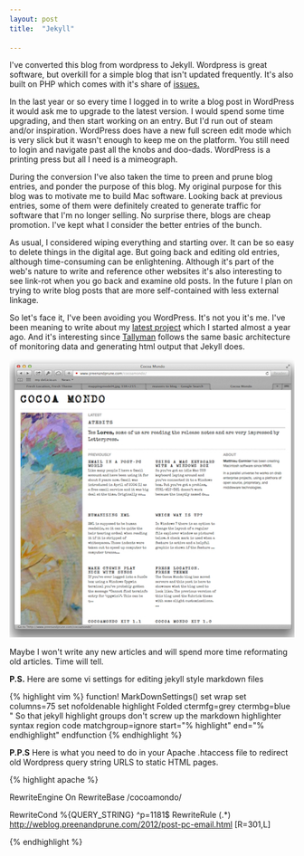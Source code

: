 ```yaml
---
layout: post
title:  "Jekyll"

---
```


I've converted this blog from wordpress to Jekyll. Wordpress is great software, but overkill for a simple blog that isn't updated frequently.  It's also built on PHP which comes with it's share of [issues.][PHPdesign]

In the last year or so every time I logged in to write a blog post in WordPress it would ask me to upgrade to the latest version. I would spend some time upgrading, and then start working on an entry. But I'd run out of steam and/or inspiration. WordPress does have a new full screen edit mode which is very slick but it wasn't enough to keep me on the platform. You still need to login and navigate past all the knobs and doo-dads. WordPress is a printing press but all I need is a mimeograph.

During the conversion I've also taken the time to preen and prune blog entries, and ponder the purpose of this blog. My original purpose for this blog was to motivate me to build Mac software. Looking back at previous entries, some of them were definitely created to generate traffic for software that I'm no longer selling. No surprise there, blogs are cheap promotion. I've kept what I consider the better entries of the bunch. 

As usual, I considered wiping everything and starting over.  It can be so easy to delete things in the digital age. But going back and editing old entries, although time-consuming can be enlightening. Although it's part of the web's nature to write and reference other websites it's also interesting to see link-rot when you go back and examine old posts. In the future I plan on trying to write blog posts that are more self-contained with less external linkage.

So let's face it, I've been avoiding you WordPress.  It's not you it's me.  I've been meaning to write about my [latest project][Tallyman]  which I started almost a year ago. And it's interesting since [Tallyman][Tallyman] follows the same basic architecture of monitoring data and generating html output that Jekyll does. 

<img src="/images/hellyeahdude.jpg" />

Maybe I won't write any new articles and will spend more time reformating old articles. Time will tell.

**P.S.** Here are some vi settings for editing jekyll style markdown files

{% highlight vim %}
function! MarkDownSettings()
  set wrap
  set columns=75
  set nofoldenable
  highlight Folded ctermfg=grey ctermbg=blue
  " So that jekyll highlight groups don't screw up the markdown highlighter
  syntax region code matchgroup=ignore start="% highlight" end="% endhighlight"
endfunction
{% endhighlight %}

**P.P.S** Here is what you need to do in your Apache .htaccess file to redirect old Wordpress query string URLS to static HTML pages.

{% highlight apache %}
<IfModule mod_rewrite.c>

RewriteEngine On
RewriteBase /cocoamondo/

RewriteCond %{QUERY_STRING}  ^p=1181$
RewriteRule (.*)  http://weblog.preenandprune.com/2012/post-pc-email.html [R=301,L]

</IfModule>
{% endhighlight %}


[linkrot]: http://en.wikipedia.org/wiki/Link_rot
[jekyll]: http://jekyllrb.com
[wordpress]: http://wordpress.org
[Tallyman]: https://github.com/mcormier/tallyman
[PHPdesign]: http://me.veekun.com/blog/2012/04/09/php-a-fractal-of-bad-design/

